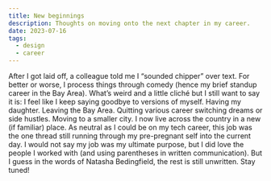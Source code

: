 ```yaml
---
title: New beginnings
description: Thoughts on moving onto the next chapter in my career.
date: 2023-07-16
tags:
  - design
  - career
---
```

After I got laid off, a colleague told me I “sounded chipper” over text. For better or worse, I process things through comedy (hence my brief standup career in the Bay Area). 
What’s weird and a little cliché but I still want to say it is: I feel like I keep saying goodbye to versions of myself. Having my daughter. Leaving the Bay Area. Quitting various career switching dreams or side hustles. Moving to a smaller city. 
I now live across the country in a new (if familiar) place. As neutral as I could be on my tech career, this job was the one thread still running through my pre-pregnant self into the current day. I would not say my job was my ultimate purpose, but I did love the people I worked with (and using parentheses in written communication). But I guess in the words of Natasha Bedingfield, the rest is still unwritten.
Stay tuned! 